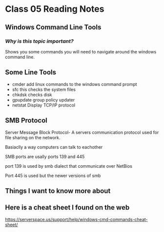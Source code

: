 # **Class 05 Reading Notes**
## **Windows Command Line Tools**

### *Why is this topic important?*

Shows you some commands you will need to navigate around the windows command line.

## Some Line Tools

- cmder add linux commands to the windows command prompt
- sfc this checks the system files
- chkdsk checks disk
- gpupdate group policy updater
- netstat Display TCP/IP protocol

## SMB Protocol

Server Message Block Protocol- A servers communication protocol used for file sharing on the network.

Basiaclly a way computers can talk to eachother

SMB ports are usally ports 139 and 445

port 139 is used by smb dialect that communicate over NetBios

Port 445 is used but the newer versions of smb

## Things I want to know more about

## Here is a cheat sheet I found on the web

<https://serverspace.us/support/help/windows-cmd-commands-cheat-sheet/>
